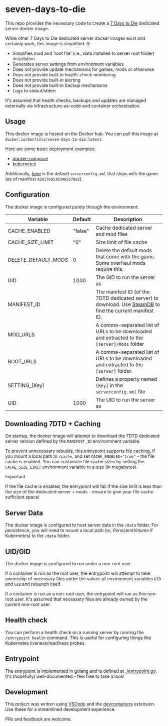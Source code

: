 # seven-days-to-die

This repo provides the necessary code to create a [7 Days to Die](https://7daystodie.com/) dedicated server docker image.

While other 7 Days to Die dedicated server docker images exist and certainly work, this image is simplified. It:

- Simplifies mod and 'root file' (i.e., data installed to server root folder) installation
- Generates server settings from environment variables
- Does not provide update mechanisms for games, mods or otherwise
- Does not provide built-in health-check monitoring
- Does not provide built-in alerting
- Does not provide built-in backup mechanisms
- Logs to stdout/stderr

It's assumed that health checks, backups and updates are managed externally via infrastructure-as-code and container orchestration.

## Usage

This docker image is hosted on the Docker hub. You can pull this image at `docker.io/benfiola/seven-days-to-die:latest`.

Here are some basic deployment examples:

- [docker-compose](./examples/docker-compose.yaml)
- [kubernetes](./examples/kubernetes.yaml)

Additionally, [here](./examples/default-serverconfig.xml) is the default `serverconfig.xml` that ships with the game (as of manifest `4281760538349557882`).

## Configuration

The docker image is configured purely through the environment:

| Variable            | Default | Description                                                                                                                                              |
| ------------------- | ------- | -------------------------------------------------------------------------------------------------------------------------------------------------------- |
| CACHE_ENABLED       | "false" | Cache dedicated server and mod files                                                                                                                     |
| CACHE_SIZE_LIMIT    | "0"     | Size limit of file cache                                                                                                                                 |
| DELETE_DEFAULT_MODS | 0       | Delete the default mods that come with the game. Some overhaul mods require this.                                                                        |
| GID                 | 1000    | The GID to run the server as                                                                                                                             |
| MANIFEST_ID         |         | The manifest ID (of the 7DTD dedicated server) to download. Use [SteamDB](https://steamdb.info/depot/294422/manifests/) to find the current manifest ID. |
| MOD_URLS            |         | A comma-separated list of URLs to be downloaded and extracted to the `[server]/Mods` folder                                                              |
| ROOT_URLS           |         | A comma-separated list of URLs to be downloaded and extracted to the `[server]` folder.                                                                  |
| SETTING\_[Key]      |         | Defines a property named `[Key]` in the `serverconfig.xml` file                                                                                          |
| UID                 | 1000    | The UID to run the server as                                                                                                                             |

## Downloading 7DTD + Caching

On startup, the docker image will attempt to download the 7DTD dedicated server version defined by the `MANIFEST_ID` environmnent variable.

To prevent unnecessary rebuilds, this entrypoint supports file caching. If you mount a local path to `/cache`, and set `CACHE_ENABLED="true"` - the file cache is enabled. You can customize file cache sizes by setting the `CACHE_SIZE_LIMIT` environment variable to a size (in megabytes).

> [!IMPORTANT]
> If the file cache is enabled, the entrypoint will fail if the size limit is less than the size of the dedicated server + mods - ensure to give your file cache sufficient space!

## Server Data

The docker image is configured to host server data in the `/data` folder. For persistence, you will need to mount a local path (or, _PersistentVolume_ if Kubernetes) to the `/data` folder.

## UID/GID

The docker image is configured to run under a non-root user.

If a container is run as the root user, the entrypoint will attempt to take ownership of necessary files under the values of environment variables `UID` and `GID` and relaunch itself.

If a container is run as a non-root user, the entrypoint will run as this non-root user. It's assumed that necessary files are already owned by the current non-root user.

## Health check

You can perform a health check on a running server by running the `/entrypoint health` command. This is useful for configuring things like Kubernetes liveness/readiness probes.

## Entrypoint

The entrypoint is implemented in golang and is defined at [./entrypoint.go](./entrypoint.go). It's (hopefully) well-documented - feel free to take a look!

## Development

This project was written using [VSCode](https://code.visualstudio.com/) and the [devcontainers](https://marketplace.visualstudio.com/items?itemName=ms-vscode-remote.remote-containers) extension. Use these for a streamlined development experience.

PRs and feedback are welcome.
